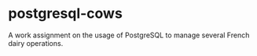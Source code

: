 # postgresql-cows
A work assignment on the usage of PostgreSQL to manage several French dairy operations.
